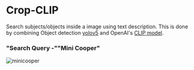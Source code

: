 # Crop-CLIP

Search subjects/objects inside a image using text description. This is done by combining Object detection [yolov5](https://github.com/ultralytics/yolov5) and OpenAI's [CLIP model](https://github.com/openai/CLIP).


### "Search Query -""Mini Cooper"
![minicooper](https://github.com/vijishmadhavan/Crop-CLIP/blob/master/Images/img1.png)

